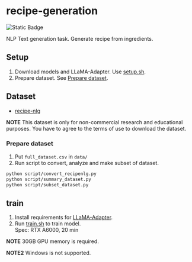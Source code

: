 # recipe-generation
![Static Badge](https://img.shields.io/badge/under%20implementation-orange?style=for-the-badge)

NLP Text generation task. Generate recipe from ingredients.


## Setup
1. Download models and LLaMA-Adapter.
Use [setup.sh](setup.sh).
2. Prepare dataset. See [Prepare dataset](#prepare-dataset).

## Dataset
- [recipe-nlg](https://recipenlg.cs.put.poznan.pl/)

**NOTE** This dataset is only for non-commercial research and educational purposes. 
You have to agree to the terms of use to download the dataset.

### Prepare dataset
1. Put `full_dataset.csv` in `data/`
2. Run script to convert, analyze and make subset of dataset.
```bash
python script/convert_recipenlg.py
python script/summary_dataset.py
python script/subset_dataset.py
```

## train
1. Install requirements for [LLaMA-Adapter](LLaMA-Adapter/README.md).
2. Run [train.sh](train.sh) to train model.  
Spec: RTX A6000, 20 min

**NOTE** 30GB GPU memory is required.

**NOTE2** Windows is not supported.

